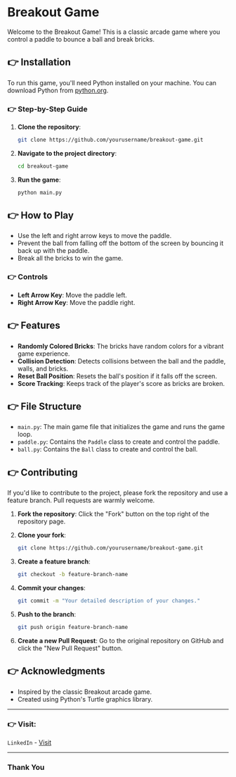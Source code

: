 # Breakout Game

Welcome to the Breakout Game! This is a classic arcade game where you control a paddle to bounce a ball and break bricks.

## 👉 Installation

To run this game, you'll need Python installed on your machine. You can download Python from [python.org](https://www.python.org/).

### 👉 Step-by-Step Guide

1. **Clone the repository**:
    ```bash
    git clone https://github.com/yourusername/breakout-game.git
    ```
2. **Navigate to the project directory**:
    ```bash
    cd breakout-game
    ```
3. **Run the game**:
    ```bash
    python main.py
    ```

## 👉 How to Play

- Use the left and right arrow keys to move the paddle.
- Prevent the ball from falling off the bottom of the screen by bouncing it back up with the paddle.
- Break all the bricks to win the game.

### 👉 Controls

- **Left Arrow Key**: Move the paddle left.
- **Right Arrow Key**: Move the paddle right.

## 👉 Features

- **Randomly Colored Bricks**: The bricks have random colors for a vibrant game experience.
- **Collision Detection**: Detects collisions between the ball and the paddle, walls, and bricks.
- **Reset Ball Position**: Resets the ball's position if it falls off the screen.
- **Score Tracking**: Keeps track of the player's score as bricks are broken.

## 👉 File Structure

- `main.py`: The main game file that initializes the game and runs the game loop.
- `paddle.py`: Contains the `Paddle` class to create and control the paddle.
- `ball.py`: Contains the `Ball` class to create and control the ball.

## 👉 Contributing

If you'd like to contribute to the project, please fork the repository and use a feature branch. Pull requests are warmly welcome.

1. **Fork the repository**:
    Click the "Fork" button on the top right of the repository page.

2. **Clone your fork**:
    ```bash
    git clone https://github.com/yourusername/breakout-game.git
    ```

3. **Create a feature branch**:
    ```bash
    git checkout -b feature-branch-name
    ```

4. **Commit your changes**:
    ```bash
    git commit -m "Your detailed description of your changes."
    ```

5. **Push to the branch**:
    ```bash
    git push origin feature-branch-name
    ```

6. **Create a new Pull Request**:
    Go to the original repository on GitHub and click the "New Pull Request" button.

## 👉 Acknowledgments

- Inspired by the classic Breakout arcade game.
- Created using Python's Turtle graphics library.

---

### 👉 Visit:

`LinkedIn` - [Visit](https://linkedin.com/in/anshmnsoni)

---

### Thank You

